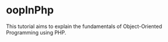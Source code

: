# oopInPhp
This tutorial aims to explain the fundamentals of Object-Oriented Programming using PHP. 
